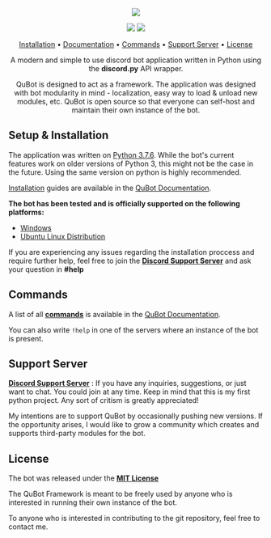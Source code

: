 <p align="center">
	<img src="https://i.imgur.com/dtHZJzu.png">
</p>

<p align="center">
	<img src="https://img.shields.io/badge/version-0.9.1b-blue.svg">
	<img src="https://img.shields.io/badge/dev-DivideByNone%239640-brightgreen.svg">
</p>

<p align="center">
	<a href="installation-ref">Installation</a>
	•
	<a href="https://qubot.readthedocs.io/en/latest/">Documentation</a>
	•
	<a href="https://qubot.readthedocs.io/en/latest/commandlist.html">Commands</a>
	•
	<a href="https://discord.gg/TGnfsH2">Support Server</a>
	•
	<a href="#license">License</a>
</p>

<p align="center">A modern and simple to use discord bot application written in Python using the <b>discord.py</b> API wrapper.</p>

<p align="center">
QuBot is designed to act as a framework. The application was designed with bot modularity in mind - localization, easy way to load & unload new modules, etc. QuBot is open source so that everyone can self-host and maintain their own instance of the bot.
</p>

## Setup & Installation

The application was written on [Python 3.7.6](https://www.python.org/downloads/release/python-376/). While the bot's current features work on older versions of Python 3, this might not be the case in the future. Using the same version on python is highly recommended.

[Installation](#installation-ref) guides are available in the [QuBot Documentation](https://qubot.readthedocs.io/en/latest/).

**The bot has been tested and is officially supported on the following platforms:**

- [Windows](https://qubot.readthedocs.io/en/latest/install-guide-windows.html)
- [Ubuntu Linux Distribution](https://qubot.readthedocs.io/en/latest/install-guide-linux.html)

If you are experiencing any issues regarding the installation proccess and require further help, feel free to join the [**Discord Support Server**](https://discord.gg/TGnfsH2) and ask your question in **#help**

## Commands

A list of all [**commands**](https://qubot.readthedocs.io/en/latest/commandlist.html) is available in the [QuBot Documentation](https://qubot.readthedocs.io/en/latest/).

You can also write ```!help``` in one of the servers where an instance of the bot is present.

## Support Server

[**Discord Support Server**](https://discord.gg/TGnfsH2) : If you have any inquiries, suggestions, or just want to chat. You could join at any time. Keep in mind that this is my first python project. Any sort of critism is greatly appreciated!

My intentions are to support QuBot by occasionally pushing new versions. If the opportunity arises, I would like to grow a community which creates and supports third-party modules for the bot. 

## License

The bot was released under the [**MIT License**](#license)

The QuBot Framework is meant to be freely used by anyone who is interested in running their own instance of the bot.

To anyone who is interested in contributing to the git repository, feel free to contact me.

